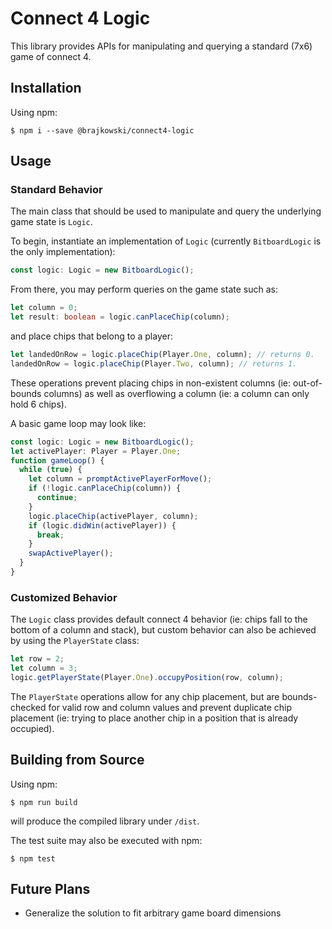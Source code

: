 # Connect 4 Logic

This library provides APIs for manipulating and querying a standard (7x6) game of connect 4.

## Installation

Using npm:

```
$ npm i --save @brajkowski/connect4-logic
```

## Usage

### Standard Behavior

The main class that should be used to manipulate and query the underlying game state is `Logic`.

To begin, instantiate an implementation of `Logic` (currently `BitboardLogic` is the only implementation):

```ts
const logic: Logic = new BitboardLogic();
```

From there, you may perform queries on the game state such as:

```ts
let column = 0;
let result: boolean = logic.canPlaceChip(column);
```

and place chips that belong to a player:

```ts
let landedOnRow = logic.placeChip(Player.One, column); // returns 0.
landedOnRow = logic.placeChip(Player.Two, column); // returns 1.
```

These operations prevent placing chips in non-existent columns (ie: out-of-bounds columns) as well as overflowing a column (ie: a column can only hold 6 chips).

A basic game loop may look like:

```ts
const logic: Logic = new BitboardLogic();
let activePlayer: Player = Player.One;
function gameLoop() {
  while (true) {
    let column = promptActivePlayerForMove();
    if (!logic.canPlaceChip(column)) {
      continue;
    }
    logic.placeChip(activePlayer, column);
    if (logic.didWin(activePlayer)) {
      break;
    }
    swapActivePlayer();
  }
}
```

### Customized Behavior

The `Logic` class provides default connect 4 behavior (ie: chips fall to the bottom of a column and stack), but custom behavior can also be achieved by using the `PlayerState` class:

```ts
let row = 2;
let column = 3;
logic.getPlayerState(Player.One).occupyPosition(row, column);
```

The `PlayerState` operations allow for any chip placement, but are bounds-checked for valid row and column values and prevent duplicate chip placement (ie: trying to place another chip in a position that is already occupied).

## Building from Source

Using npm:

```
$ npm run build
```

will produce the compiled library under `/dist`.

The test suite may also be executed with npm:

```
$ npm test
```

## Future Plans

- Generalize the solution to fit arbitrary game board dimensions
